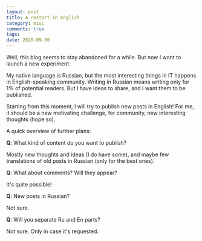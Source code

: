 ```yaml
---
layout: post
title: A restart in English
category: misc
comments: true
tags: 
date: 2020-09-30
---
```


Well, this blog seems to stay abandoned for a while.
But now I want to launch a new experiment.

My native language is Russian, but the most interesting things in IT happens in English-speaking community.
Writing in Russian means writing only for 1% of potential readers.
But I have ideas to share, and I want them to be published.

Starting from this moment, I will try to publish new posts in English!
For me, it should be a new motivating challenge, for community, new interesting thoughts (hope so).

A quick overview of further plans:

**Q**: What kind of content do you want to publish?

Mostly new thoughts and ideas (I do have some), and maybe few translations of old posts in Russian (only for the best ones).

**Q**: What about comments? Will they appear?

It's quite possible!

**Q**: New posts in Russian?

Not sure.

**Q**: Will you separate Ru and En parts?

Not sure. Only in case it's requested.
